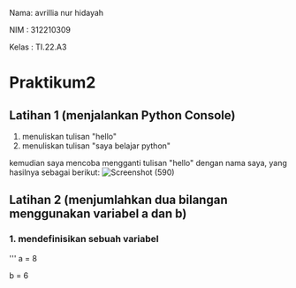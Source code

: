 Nama: avrillia nur hidayah

NIM : 312210309

Kelas : TI.22.A3

# Praktikum2

## Latihan 1 (menjalankan Python Console)

1. menuliskan tulisan "hello"
2. menuliskan tulisan "saya belajar python"

kemudian saya mencoba mengganti tulisan "hello" dengan nama saya, yang hasilnya sebagai berikut:
![Screenshot (590)](https://user-images.githubusercontent.com/115686359/196962546-11935541-a667-408b-8dcc-a05e699d2796.png)

## Latihan 2 (menjumlahkan dua bilangan menggunakan variabel a dan b)
### 1. mendefinisikan sebuah variabel

'''
a = 8

b = 6

